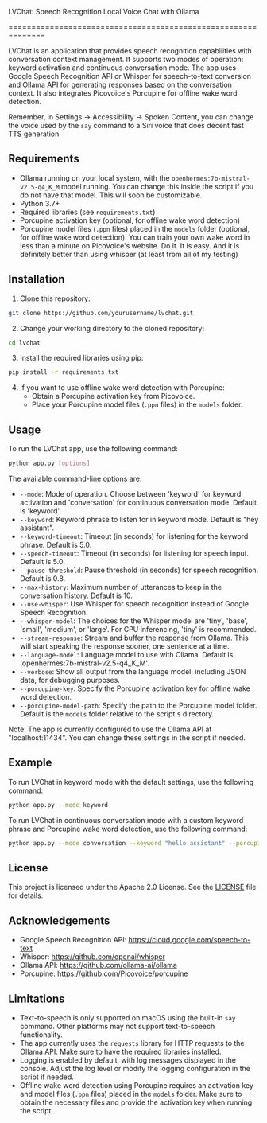LVChat: Speech Recognition Local Voice Chat with Ollama

==============================================================

LVChat is an application that provides speech recognition capabilities with conversation context management. It supports two modes of operation: keyword activation and continuous conversation mode. The app uses Google Speech Recognition API or Whisper for speech-to-text conversion and Ollama API for generating responses based on the conversation context. It also integrates Picovoice's Porcupine for offline wake word detection.

Remember, in Settings -> Accessibility -> Spoken Content, you can change the voice used by the `say` command to a Siri voice that does decent fast TTS generation.

Requirements
------------

* Ollama running on your local system, with the `openhermes:7b-mistral-v2.5-q4_K_M` model running. You can change this inside the script if you do not have that model. This will soon be customizable.
* Python 3.7+
* Required libraries (see `requirements.txt`)
* Porcupine activation key (optional, for offline wake word detection)
* Porcupine model files (`.ppn` files) placed in the `models` folder (optional, for offline wake word detection).   You can train your own wake word in less than a minute on PicoVoice's website.   Do it.  It is easy.   And it is definitely better than using whisper (at least from all of my testing)

Installation
------------

1. Clone this repository:
```bash
git clone https://github.com/yourusername/lvchat.git
```
2. Change your working directory to the cloned repository:
```bash
cd lvchat
```
3. Install the required libraries using pip:
```bash
pip install -r requirements.txt
```
4. If you want to use offline wake word detection with Porcupine:
   - Obtain a Porcupine activation key from Picovoice.
   - Place your Porcupine model files (`.ppn` files) in the `models` folder.

Usage
-----

To run the LVChat app, use the following command:
```bash
python app.py [options]
```

The available command-line options are:

* `--mode`: Mode of operation. Choose between 'keyword' for keyword activation and 'conversation' for continuous conversation mode. Default is 'keyword'.
* `--keyword`: Keyword phrase to listen for in keyword mode. Default is "hey assistant".
* `--keyword-timeout`: Timeout (in seconds) for listening for the keyword phrase. Default is 5.0.
* `--speech-timeout`: Timeout (in seconds) for listening for speech input. Default is 5.0.
* `--pause-threshold`: Pause threshold (in seconds) for speech recognition. Default is 0.8.
* `--max-history`: Maximum number of utterances to keep in the conversation history. Default is 10.
* `--use-whisper`: Use Whisper for speech recognition instead of Google Speech Recognition.
* `--whisper-model`: The choices for the Whisper model are 'tiny', 'base', 'small', 'medium', or 'large'. For CPU inferencing, 'tiny' is recommended.
* `--stream-response`: Stream and buffer the response from Ollama. This will start speaking the response sooner, one sentence at a time.
* `--language-model`: Language model to use with Ollama. Default is 'openhermes:7b-mistral-v2.5-q4_K_M'.
* `--verbose`: Show all output from the language model, including JSON data, for debugging purposes.
* `--porcupine-key`: Specify the Porcupine activation key for offline wake word detection.
* `--porcupine-model-path`: Specify the path to the Porcupine model folder. Default is the `models` folder relative to the script's directory.

Note: The app is currently configured to use the Ollama API at "localhost:11434". You can change these settings in the script if needed.

Example
-------

To run LVChat in keyword mode with the default settings, use the following command:
```bash
python app.py --mode keyword
```

To run LVChat in continuous conversation mode with a custom keyword phrase and Porcupine wake word detection, use the following command:
```bash
python app.py --mode conversation --keyword "hello assistant" --porcupine-key YOUR_ACTIVATION_KEY
```

License
-------

This project is licensed under the Apache 2.0 License. See the [LICENSE](LICENSE) file for details.

Acknowledgements
----------------

* Google Speech Recognition API: https://cloud.google.com/speech-to-text
* Whisper: https://github.com/openai/whisper
* Ollama API: https://github.com/ollama-ai/ollama
* Porcupine: https://github.com/Picovoice/porcupine

Limitations
-----------

* Text-to-speech is only supported on macOS using the built-in `say` command. Other platforms may not support text-to-speech functionality.
* The app currently uses the `requests` library for HTTP requests to the Ollama API. Make sure to have the required libraries installed.
* Logging is enabled by default, with log messages displayed in the console. Adjust the log level or modify the logging configuration in the script if needed.
* Offline wake word detection using Porcupine requires an activation key and model files (`.ppn` files) placed in the `models` folder. Make sure to obtain the necessary files and provide the activation key when running the script.
